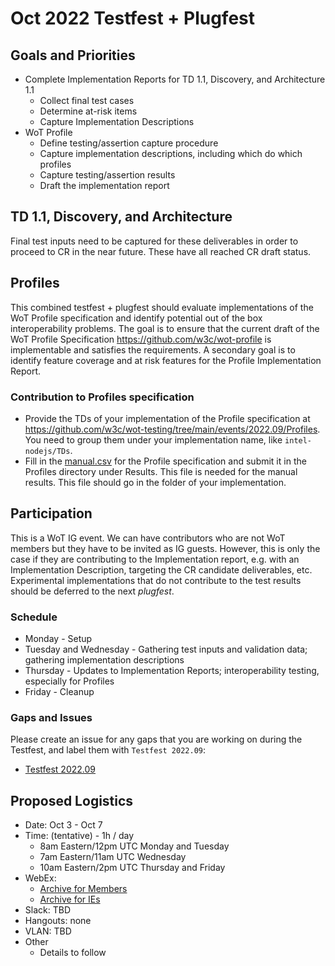 # Oct 2022 Testfest + Plugfest 

## Goals and Priorities
* Complete Implementation Reports for TD 1.1, Discovery, and Architecture 1.1
   - Collect final test cases
   - Determine at-risk items
   - Capture Implementation Descriptions
* WoT Profile
   - Define testing/assertion capture procedure
   - Capture implementation descriptions, including which do which profiles
   - Capture testing/assertion results
   - Draft the implementation report

## TD 1.1, Discovery, and Architecture
Final test inputs need to be captured for these deliverables in order to proceed to CR in the near future.
These have all reached CR draft status.

## Profiles
This combined testfest + plugfest should evaluate implementations of the WoT Profile specification and identify potential 
out of the box interoperability problems.
The goal is to ensure that the current draft of the WoT Profile Specification https://github.com/w3c/wot-profile is implementable
and satisfies the requirements.
A secondary goal is to identify feature coverage and at risk features for the Profile Implementation Report.

### Contribution to Profiles specification
  - Provide the TDs of your implementation of the Profile specification at https://github.com/w3c/wot-testing/tree/main/events/2022.09/Profiles. 
    You need to group them under your implementation name, like `intel-nodejs/TDs`. 
  - Fill in the [manual.csv](https://github.com/w3c/wot-testing/blob/main/events/2022.09.Online/Profile/manual.csv) for the Profile specification 
    and submit it in the Profiles directory under Results. This file is needed for the manual results. 
    This file should go in the folder of your implementation.

## Participation
This is a WoT IG event.  We can have contributors who are not WoT members but they have to be
invited as IG guests.  However, this is only the case if they are contributing to the Implementation report,
e.g. with an Implementation Description, targeting the CR candidate deliverables, etc.  Experimental
implementations that do not contribute to the test results should be deferred to the next *plugfest*.

### Schedule
* Monday - Setup
* Tuesday and Wednesday - Gathering test inputs and validation data; gathering implementation descriptions
* Thursday - Updates to Implementation Reports; interoperability testing, especially for Profiles
* Friday - Cleanup

### Gaps and Issues
Please create an issue for any gaps that you are working on during the Testfest, and label them with `Testfest 2022.09`:
- [Testfest 2022.09](https://github.com/w3c/wot-testing/labels/Testfest%202022.09)

## Proposed Logistics
* Date: Oct 3 - Oct 7
* Time: (tentative) - 1h / day
   - 8am Eastern/12pm UTC Monday and Tuesday
   - 7am Eastern/11am UTC Wednesday
   - 10am Eastern/2pm UTC Thursday and Friday
* WebEx:
   - [Archive for Members](https://lists.w3.org/Archives/Member/member-wot-wg/2022Oct/0001.html)
   - [Archive for IEs](https://lists.w3.org/Archives/Group/group-wot-ie/2022Oct/0001.html)
* Slack: TBD
* Hangouts: none
* VLAN: TBD
* Other
   - Details to follow
